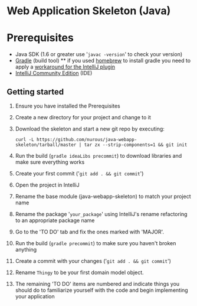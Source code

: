 # Web Application Skeleton (Java)

# Prerequisites

* Java SDK (1.6 or greater use '`javac -version`' to check your version)
* [Gradle](http://gradle.org/overview) (build tool)
** if you used [homebrew](http://mxcl.github.com/homebrew/) to install gradle you need to apply a [workaround for the IntelliJ plugin](http://youtrack.jetbrains.com/issue/IDEA-83361#comment=27-356525)
* [IntelliJ Community Edition](http://www.jetbrains.com/idea/download/) (IDE)

## Getting started

1. Ensure you have installed the Prerequisites
1. Create a new directory for your project and change to it
1. Download the skeleton and start a new git repo by executing:

   `curl -L https://github.com/nurous/java-webapp-skeleton/tarball/master | tar zx --strip-components=1 && git init`
1. Run the build (`gradle ideaLibs precommit`) to download libraries and make sure everything works
1. Create your first commit ('`git add . && git commit`')
1. Open the project in IntelliJ
1. Rename the base module (java-webapp-skeleton) to match your project name
1. Rename the package '`your_package`' using IntelliJ's rename refactoring to an appropriate package name
1. Go to the 'TO DO' tab and fix the ones marked with 'MAJOR'.
1. Run the build (`gradle precommit`) to make sure you haven't broken anything
1. Create a commit with your changes ('`git add . && git commit`')
1. Rename `Thingy` to be your first domain model object.
1. The remaining 'TO DO' items are numbered and indicate things you should do to familiarize yourself with the code and begin implementing your application
